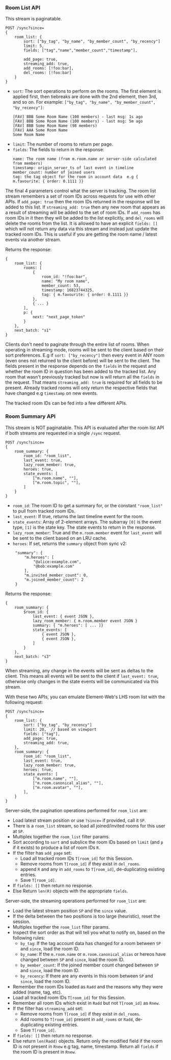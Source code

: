 ### Room List API

This stream is paginatable.

```
POST /sync?since=
{
    room_list: {
        sort: ["by_tag", "by_name", "by_member_count", "by_recency"]
        limit: 5,
        fields: ["tag","name","member_count","timestamp"],

        add_page: true,
        streaming_add: true,
        add_rooms: [!foo:bar],
        del_rooms: [!foo:bar]
    }
}
```
- `sort`: The sort operations to perform on the rooms. The first element is applied first, then tiebreaks
  are done with the 2nd element, then 3rd, and so on. For example: `["by_tag", "by_name", "by_member_count", "by_recency"]`:
  ```
  [FAV] BBB Some Room Name (100 members) - last msg: 1s ago
  [FAV] BBB Some Room Name (100 members) - last msg: 5m ago
  [FAV] BBB Some Room Name (98 members)
  [FAV] AAA Some Room Name
  Some Room Name
  ```
- `limit`: The number of rooms to return per page.
- `fields`: The fields to return in the response:
  ```
  name: The room name (from m.room.name or server-side calculated from members)
  timestamp: origin_server_ts of last event in timeline
  member_count: number of joined users
  tag: the tag object for the room in account data  e.g { m.favourite: { order: 0.1111 }}
  ```
The final 4 parameters control what the server is tracking. The room list stream remembers a set of room IDs across
requests for use with other APIs. If `add_page: true` then the room IDs returned in the response will be added to
this list. If `streaming_add: true` then any new room that appears as a result of streaming will be added to the set of room IDs.
If `add_rooms` has room IDs in it then they will be added to the list explicitly, and `del_rooms` will delete the rooms from the list.
It is allowed to have an explicit `fields: []` which will not return any data via this stream and instead just update the tracked
room IDs. This is useful if you are getting the room name / latest events via another stream.


Returns the response:
```
{
    room_list: {
        rooms: [
            {
                room_id: "!foo:bar",
                name: "My room name",
                member_count: 53,
                timestamp: 16823744325,
                tag: { m.favourite: { order: 0.1111 }}
            },
            { ... }
        ],
        p: {
            next: "next_page_token"
        }
    },
    next_batch: "s1"
}
```
Clients don't need to paginate through the entire list of rooms. When operating in streaming mode,
rooms will be sent to the client based on their sort preferences. E.g if `sort: ["by_recency"]` then
every event in ANY room (even ones not returned to the client before) will be sent to the client. The fields
present in the response depends on the `fields` in the request and whether the room ID in question has been
added to the tracked list. Any room that wasn't previously tracked but now is will return all the `fields` in
the request. That means `streaming_add: true` is required for all fields to be present. Already tracked rooms will
only return the respective fields that have changed e.g `timestamp` on new events.

The tracked room IDs can be fed into a few different APIs.

### Room Summary API

This stream is NOT paginatable. This API is evaluated after the room list API if both streams are requested in a single `/sync` request.

```
POST /sync?since=
{
    room_summary: {
        room_id: "room_list",
        last_event: true,
        lazy_room_member: true,
        heroes: true,
        state_events: [
            ["m.room.name", ""],
            ["m.room.topic", ""],
        ]
    }
}
```
- `room_id`: The room ID to get a summary for, or the constant `"room_list"` to pull from tracked room IDs.
- `last_event`: If true, returns the last timeline event for the room.
- `state_events`: Array of 2-element arrays. The subarray `[0]` is the event type, `[1]` is the state key.
   The state events to return in the response.
- `lazy_room_member`: True and the `m.room.member` event for `last_event` will be sent to the client based on an LRU cache.
- `heroes`: If set, returns the `summary` object from sync v2:
   ```
    "summary": {
        "m.heroes": [
            "@alice:example.com",
            "@bob:example.com"
        ],
        "m.invited_member_count": 0,
        "m.joined_member_count": 2
    }
    ```

Returns the response:
```
{
    room_summary: {
        $room_id: {
            last_event: { event JSON },
            lazy_room_member: { m.room.member event JSON }
            summary: { "m.heroes": [ ... ]}
            state_events: [
                { event JSON },
                { event JSON },
            ]
        }
    },
    next_batch: "s3"
}
```
When streaming, any change in the events will be sent as deltas to the client. This means all events will be
sent to the client if `last_event: true`, otherwise only changes in the state events will be communicated via
this stream.


With these two APIs, you can emulate Element-Web's LHS room list with the following request:
```
POST /sync?since=
{
    room_list: {
        sort: ["by_tag", "by_recency"]
        limit: 20,  // based on viewport
        fields: ["tag"],
        add_page: true,
        streaming_add: true,
    },
    room_summary: {
        room_id: "room_list",
        last_event: true,
        lazy_room_member: true,
        heroes: true,
        state_events: [
            ["m.room.name", ""],
            ["m.room.canonical_alias", ""],
            ["m.room.avatar", ""],
        ],
    }
}
```

Server-side, the pagination operations performed for `room_list` are:
- Load latest stream position or use `?since=` if provided, call it `SP`.
- There is a `room_list` stream, so load all joined/invited rooms for this user at `SP`.
- Multiplex together the `room_list` filter params.
- Sort according to `sort` and subslice the room IDs based on `limit` (and `p` if it exists) to produce a list of room IDs `R`.
- If the filter has `add_page` set:
   * Load all tracked room IDs `T[room_id]` for this Session.
   * Remove rooms from `T[room_id]` if they exist in `del_rooms`.
   * append `R` and any in `add_rooms` to `T[room_id]`, de-duplicating existing entries.
   * Save `T[room_id]`.
- If `fields: []` then return no response.
- Else Return `len(R)` objects with the appropriate `fields`.

Server-side, the streaming operations performed for `room_list` are:
- Load the latest stream position `SP` and the `since` value.
- If the delta between the two positions is too large (heuristic), reset the session.
- Multiplex together the `room_list` filter params.
- Inspect the sort order as that will tell you what to notify on, based on the following rules:
   * `by_tag`: If the tag account data has changed for a room between `SP` and `since`, load the room ID.
   * `by_name`: If the `m.room.name` or `m.room.canonical_alias` or hereos have changed between `SP` and `since`, load the room ID.
   * `by_member_count`: If the joined member count changed between `SP` and `since`, load the room ID.
   * `by_recency`: If there are any events in this room between `SP` and `since`, load the room ID.
- Remember the room IDs loaded as `Radd` and the reasons why they were added (name, tag, etc).
- Load all tracked room IDs `T[room_id]` for this Session.
- Remember all room IDs which exist in `Radd` but not `T[room_id]` as `Rnew`.
- If the filter has `streaming_add` set:
   * Remove rooms from `T[room_id]` if they exist in `del_rooms`.
   * Add rooms to `T[room_id]` present in `add_rooms` or `Radd`, de-duplicating existing entries.
   * Save `T[room_id]`.
- If `fields: []` then return no response.
- Else return `len(Radd)` objects. Return only the modified field if the room ID is not present in `Rnew` e.g
  tag, name, timestamp. Return all `fields` if the room ID is present in `Rnew`.

